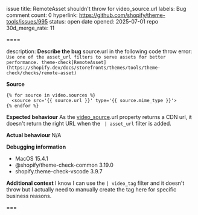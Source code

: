 issue title: RemoteAsset shouldn't throw for video_source.url
labels: Bug
comment count: 0
hyperlink: https://github.com/shopify/theme-tools/issues/995
status: open
date opened: 2025-07-01
repo 30d_merge_rate: 11

====

description:
**Describe the bug**
source.url in the following code throw error: `Use one of the asset_url filters to serve assets for better performance. theme-check[RemoteAsset](https://shopify.dev/docs/storefronts/themes/tools/theme-check/checks/remote-asset)`

**Source**
<!-- Please paste the source code that causes your problem -->
```liquid
{% for source in video.sources %}
  <source src='{{ source.url }}' type='{{ source.mime_type }}'>
{% endfor %}
```

**Expected behaviour**
As the [video_source](https://shopify.dev/docs/api/liquid/objects/video_source#video_source).url property returns a CDN url, it doesn't return the right URL when the ` | asset_url` filter is added.

**Actual behaviour**
N/A

**Debugging information**
 - MacOS 15.4.1
 - @shopify/theme-check-common 3.19.0
 - shopify.theme-check-vscode 3.9.7


**Additional context**
I know I can use the `| video_tag` filter and it doesn't throw but I actually need to manually create the tag here for specific business reasons.


===
